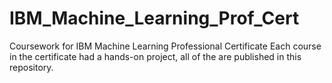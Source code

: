 # IBM_Machine_Learning_Prof_Cert
Coursework for IBM Machine Learning Professional Certificate
Each course in the certificate had a hands-on project, all of the are published in this repository.
